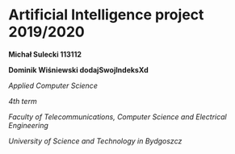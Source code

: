 
# Artificial Intelligence project 2019/2020

**Michał Sulecki 113112**

**Dominik Wiśniewski dodajSwojIndeksXd**

*Applied Computer Science*

*4th term*

*Faculty of Telecommunications, Computer Science and Electrical Engineering*

*University of Science and Technology in Bydgoszcz*
